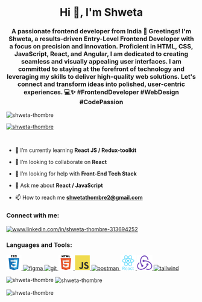 <h1 align="center">Hi 👋, I'm Shweta</h1>
<h3 align="center">A passionate frontend developer from India 👋 Greetings! I'm Shweta, a results-driven Entry-Level Frontend Developer with a focus on precision and innovation. Proficient in HTML, CSS, JavaScript, React, and Angular, I am dedicated to creating seamless and visually appealing user interfaces. I am committed to staying at the forefront of technology and leveraging my skills to deliver high-quality web solutions. Let's connect and transform ideas into polished, user-centric experiences. 💻✨ #FrontendDeveloper #WebDesign #CodePassion</h3>

<p align="left"> <img src="https://komarev.com/ghpvc/?username=shweta-thombre&label=Profile%20views&color=0e75b6&style=flat" alt="shweta-thombre" /> </p>

<p align="left"> <a href="https://github.com/ryo-ma/github-profile-trophy"><img src="https://github-profile-trophy.vercel.app/?username=shweta-thombre" alt="shweta-thombre" /></a> </p>

<p align="left"> <a href="https://twitter.com/" target="blank"><img src="https://img.shields.io/twitter/follow/?logo=twitter&style=for-the-badge" alt="" /></a> </p>

- 🌱 I’m currently learning **React JS / Redux-toolkit**

- 👯 I’m looking to collaborate on **React**

- 🤝 I’m looking for help with **Front-End Tech Stack**

- 💬 Ask me about **React / JavaScript**

- 📫 How to reach me **shwetathombre2@gmail.com**

<h3 align="left">Connect with me:</h3>
<p align="left">
<a href="https://linkedin.com/in/www.linkedin.com/in/shweta-thombre-313694252" target="blank"><img align="center" src="https://raw.githubusercontent.com/rahuldkjain/github-profile-readme-generator/master/src/images/icons/Social/linked-in-alt.svg" alt="www.linkedin.com/in/shweta-thombre-313694252" height="30" width="40" /></a>
</p>

<h3 align="left">Languages and Tools:</h3>
<p align="left"> <a href="https://www.w3schools.com/css/" target="_blank" rel="noreferrer"> <img src="https://raw.githubusercontent.com/devicons/devicon/master/icons/css3/css3-original-wordmark.svg" alt="css3" width="40" height="40"/> </a> <a href="https://www.figma.com/" target="_blank" rel="noreferrer"> <img src="https://www.vectorlogo.zone/logos/figma/figma-icon.svg" alt="figma" width="40" height="40"/> </a> <a href="https://git-scm.com/" target="_blank" rel="noreferrer"> <img src="https://www.vectorlogo.zone/logos/git-scm/git-scm-icon.svg" alt="git" width="40" height="40"/> </a> <a href="https://www.w3.org/html/" target="_blank" rel="noreferrer"> <img src="https://raw.githubusercontent.com/devicons/devicon/master/icons/html5/html5-original-wordmark.svg" alt="html5" width="40" height="40"/> </a> <a href="https://developer.mozilla.org/en-US/docs/Web/JavaScript" target="_blank" rel="noreferrer"> <img src="https://raw.githubusercontent.com/devicons/devicon/master/icons/javascript/javascript-original.svg" alt="javascript" width="40" height="40"/> </a> <a href="https://postman.com" target="_blank" rel="noreferrer"> <img src="https://www.vectorlogo.zone/logos/getpostman/getpostman-icon.svg" alt="postman" width="40" height="40"/> </a> <a href="https://reactjs.org/" target="_blank" rel="noreferrer"> <img src="https://raw.githubusercontent.com/devicons/devicon/master/icons/react/react-original-wordmark.svg" alt="react" width="40" height="40"/> </a> <a href="https://redux.js.org" target="_blank" rel="noreferrer"> <img src="https://raw.githubusercontent.com/devicons/devicon/master/icons/redux/redux-original.svg" alt="redux" width="40" height="40"/> </a> <a href="https://tailwindcss.com/" target="_blank" rel="noreferrer"> <img src="https://www.vectorlogo.zone/logos/tailwindcss/tailwindcss-icon.svg" alt="tailwind" width="40" height="40"/> </a> </p>

<p><img align="left" src="https://github-readme-stats.vercel.app/api/top-langs?username=shweta-thombre&show_icons=true&locale=en&layout=compact" alt="shweta-thombre" /></p>

<p>&nbsp;<img align="center" src="https://github-readme-stats.vercel.app/api?username=shweta-thombre&show_icons=true&locale=en" alt="shweta-thombre" /></p>

<p><img align="center" src="https://github-readme-streak-stats.herokuapp.com/?user=shweta-thombre&" alt="shweta-thombre" /></p>
